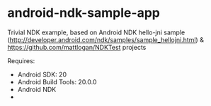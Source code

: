 # android-ndk-sample-app

Trivial NDK example, based on Android NDK hello-jni sample (http://developer.android.com/ndk/samples/sample_hellojni.html) & https://github.com/mattlogan/NDKTest projects

Requires:

* Android SDK: 20
* Android Build Tools: 20.0.0
* Android NDK
* 
